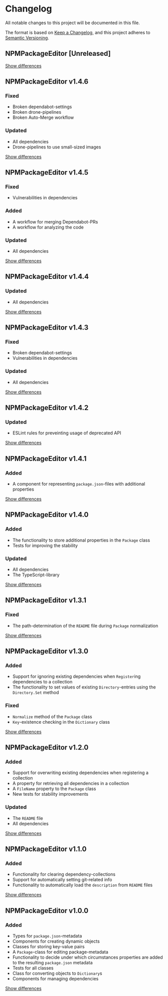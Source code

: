 # Changelog
All notable changes to this project will be documented in this file.

The format is based on [Keep a Changelog](https://keepachangelog.com/en/1.0.0/),
and this project adheres to [Semantic Versioning](https://semver.org/spec/v2.0.0.html).

## NPMPackageEditor [Unreleased]

[Show differences](https://github.com/manuth/NPMPackageEditor/compare/v1.4.6...dev)

## NPMPackageEditor v1.4.6
### Fixed
  - Broken dependabot-settings
  - Broken drone-pipelines
  - Broken Auto-Merge workflow

### Updated
  - All dependencies
  - Drone-pipelines to use small-sized images

[Show differences](https://github.com/manuth/NPMPackageEditor/compare/v1.4.5...v1.4.6)

## NPMPackageEditor v1.4.5
### Fixed
  - Vulnerabilities in dependencies

### Added
  - A workflow for merging Dependabot-PRs
  - A workflow for analyzing the code

### Updated
  - All dependencies

[Show differences](https://github.com/manuth/NPMPackageEditor/compare/v1.4.4...v1.4.5)

## NPMPackageEditor v1.4.4
### Updated
  - All dependencies

[Show differences](https://github.com/manuth/NPMPackageEditor/compare/v1.4.3...v1.4.4)

## NPMPackageEditor v1.4.3
### Fixed
  - Broken dependabot-settings
  - Vulnerabilities in dependencies

### Updated
  - All dependencies

[Show differences](https://github.com/manuth/NPMPackageEditor/compare/v1.4.2...v1.4.3)

## NPMPackageEditor v1.4.2
### Updated
  - ESLint rules for preveinting usage of deprecated API

[Show differences](https://github.com/manuth/NPMPackageEditor/compare/v1.4.1...v1.4.2)

## NPMPackageEditor v1.4.1
### Added
  - A component for representing `package.json`-files with additional properties

[Show differences](https://github.com/manuth/NPMPackageEditor/compare/v1.4.0...v1.4.1)

## NPMPackageEditor v1.4.0
### Added
  - The functionality to store additional properties in the `Package` class
  - Tests for improving the stability

### Updated
  - All dependencies
  - The TypeScript-library

[Show differences](https://github.com/manuth/NPMPackageEditor/compare/v1.3.1...v1.4.0)

## NPMPackageEditor v1.3.1
### Fixed
  - The path-determination of the `README` file during `Package` normalization

[Show differences](https://github.com/manuth/NPMPackageEditor/compare/v1.3.0...v1.3.1)

## NPMPackageEditor v1.3.0
### Added
  - Support for ignoring existing dependencies when `Register`ing dependencies to a collection
  - The functionality to set values of existing `Directory`-entries using the `Directory.Set` method

### Fixed
  - `Normalize` method of the `Package` class
  - `Key`-existence checking in the `Dictionary` class

[Show differences](https://github.com/manuth/NPMPackageEditor/compare/v1.2.0...v1.3.0)

## NPMPackageEditor v1.2.0
### Added
  - Support for overwriting existing dependencies when registering a collection
  - A property for retrieving all dependencies in a collection
  - A `FileName` property to the `Package` class
  - New tests for stability improvements

### Updated
  - The `README` file
  - All dependencies

[Show differences](https://github.com/manuth/NPMPackageEditor/compare/v1.1.0...v1.2.0)

## NPMPackageEditor v1.1.0
### Added
  - Functionality for clearing dependency-collections
  - Support for automatically setting git-related info
  - Functionality to automatically load the `description` from `README` files

[Show differences](https://github.com/manuth/NPMPackageEditor/compare/v1.0.0...v1.1.0)

## NPMPackageEditor v1.0.0
### Added
  - Types for `package.json`-metadata
  - Components for creating dynamic objects
  - Classes for storing key-value pairs
  - A `Package`-class for editing package-metadata
  - Functionality to decide under which circumstances properties are added to the resulting `package.json` metadata
  - Tests for all classes
  - Class for converting objects to `Dictionary`s
  - Components for managing dependencies

[Show differences](https://github.com/manuth/NPMPackageEditor/compare/e60b0f6d7b2b11bcf89171030121bd2912d58cb6...v1.0.0)
